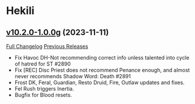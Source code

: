 # Hekili

## [v10.2.0-1.0.0g](https://github.com/Hekili/hekili/tree/v10.2.0-1.0.0g) (2023-11-11)
[Full Changelog](https://github.com/Hekili/hekili/compare/v10.2.0-1.0.0f...v10.2.0-1.0.0g) [Previous Releases](https://github.com/Hekili/hekili/releases)

- Fix Havoc DH-Not recommending correct info unless talented into cycle of hatred for ST #2890  
- Fix [REC] Disc Priest does not recommend Penance enough, and almost never recommends Shadow Word: Death #2891  
- Frost DK, Feral, Guardian, Resto Druid, Fire, Outlaw updates and fixes.  
- Fel Rush triggers Inertia.  
- Bugfix for Blood resets.  
